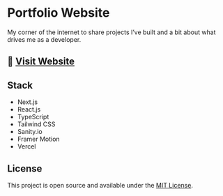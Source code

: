 # Portfolio Website

My corner of the internet to share projects I’ve built and a bit about what drives me as a developer.

## 🚀 [Visit Website](https://heinthantoo.vercel.app/)

## Stack

- Next.js
- React.js
- TypeScript
- Tailwind CSS
- Sanity.io
- Framer Motion
- Vercel


## License

This project is open source and available under the [MIT License](/LICENSE).

